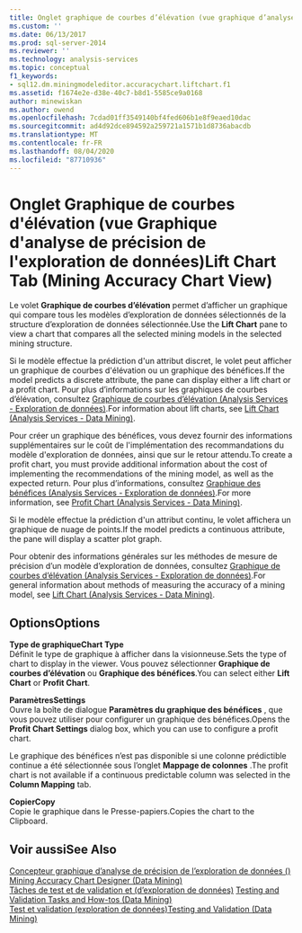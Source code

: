 ```yaml
---
title: Onglet graphique de courbes d’élévation (vue graphique d’analyse de précision de l’exploration de données) | Microsoft Docs
ms.custom: ''
ms.date: 06/13/2017
ms.prod: sql-server-2014
ms.reviewer: ''
ms.technology: analysis-services
ms.topic: conceptual
f1_keywords:
- sql12.dm.miningmodeleditor.accuracychart.liftchart.f1
ms.assetid: f1674e2e-d38e-40c7-b8d1-5585ce9a0168
author: minewiskan
ms.author: owend
ms.openlocfilehash: 7cdad01ff3549140bf4fed606b1e8f9eaed10dac
ms.sourcegitcommit: ad4d92dce894592a259721a1571b1d8736abacdb
ms.translationtype: MT
ms.contentlocale: fr-FR
ms.lasthandoff: 08/04/2020
ms.locfileid: "87710936"
---
```

# <a name="lift-chart-tab-mining-accuracy-chart-view"></a><span data-ttu-id="f0c43-102">Onglet Graphique de courbes d'élévation (vue Graphique d'analyse de précision de l'exploration de données)</span><span class="sxs-lookup"><span data-stu-id="f0c43-102">Lift Chart Tab (Mining Accuracy Chart View)</span></span>
  <span data-ttu-id="f0c43-103">Le volet **Graphique de courbes d’élévation** permet d’afficher un graphique qui compare tous les modèles d’exploration de données sélectionnés de la structure d’exploration de données sélectionnée.</span><span class="sxs-lookup"><span data-stu-id="f0c43-103">Use the **Lift Chart** pane to view a chart that compares all the selected mining models in the selected mining structure.</span></span>  
  
 <span data-ttu-id="f0c43-104">Si le modèle effectue la prédiction d'un attribut discret, le volet peut afficher un graphique de courbes d'élévation ou un graphique des bénéfices.</span><span class="sxs-lookup"><span data-stu-id="f0c43-104">If the model predicts a discrete attribute, the pane can display either a lift chart or a profit chart.</span></span> <span data-ttu-id="f0c43-105">Pour plus d’informations sur les graphiques de courbes d’élévation, consultez [Graphique de courbes d’élévation &#40;Analysis Services - Exploration de données&#41;](data-mining/lift-chart-analysis-services-data-mining.md).</span><span class="sxs-lookup"><span data-stu-id="f0c43-105">For information about lift charts, see [Lift Chart &#40;Analysis Services - Data Mining&#41;](data-mining/lift-chart-analysis-services-data-mining.md).</span></span>  
  
 <span data-ttu-id="f0c43-106">Pour créer un graphique des bénéfices, vous devez fournir des informations supplémentaires sur le coût de l'implémentation des recommandations du modèle d'exploration de données, ainsi que sur le retour attendu.</span><span class="sxs-lookup"><span data-stu-id="f0c43-106">To create a profit chart, you must provide additional information about the cost of implementing the recommendations of the mining model, as well as the expected return.</span></span> <span data-ttu-id="f0c43-107">Pour plus d’informations, consultez [Graphique des bénéfices &#40;Analysis Services - Exploration de données&#41;](data-mining/profit-chart-analysis-services-data-mining.md).</span><span class="sxs-lookup"><span data-stu-id="f0c43-107">For more information, see [Profit Chart &#40;Analysis Services - Data Mining&#41;](data-mining/profit-chart-analysis-services-data-mining.md).</span></span>  
  
 <span data-ttu-id="f0c43-108">Si le modèle effectue la prédiction d'un attribut continu, le volet affichera un graphique de nuage de points.</span><span class="sxs-lookup"><span data-stu-id="f0c43-108">If the model predicts a continuous attribute, the pane will display a scatter plot graph.</span></span>  
  
 <span data-ttu-id="f0c43-109">Pour obtenir des informations générales sur les méthodes de mesure de précision d’un modèle d’exploration de données, consultez [Graphique de courbes d’élévation &#40;Analysis Services - Exploration de données&#41;](data-mining/lift-chart-analysis-services-data-mining.md).</span><span class="sxs-lookup"><span data-stu-id="f0c43-109">For general information about methods of measuring the accuracy of a mining model, see [Lift Chart &#40;Analysis Services - Data Mining&#41;](data-mining/lift-chart-analysis-services-data-mining.md).</span></span>  
  
## <a name="options"></a><span data-ttu-id="f0c43-110">Options</span><span class="sxs-lookup"><span data-stu-id="f0c43-110">Options</span></span>  
 <span data-ttu-id="f0c43-111">**Type de graphique**</span><span class="sxs-lookup"><span data-stu-id="f0c43-111">**Chart Type**</span></span>  
 <span data-ttu-id="f0c43-112">Définit le type de graphique à afficher dans la visionneuse.</span><span class="sxs-lookup"><span data-stu-id="f0c43-112">Sets the type of chart to display in the viewer.</span></span> <span data-ttu-id="f0c43-113">Vous pouvez sélectionner **Graphique de courbes d’élévation** ou **Graphique des bénéfices**.</span><span class="sxs-lookup"><span data-stu-id="f0c43-113">You can select either **Lift Chart** or **Profit Chart**.</span></span>  
  
 <span data-ttu-id="f0c43-114">**Paramètres**</span><span class="sxs-lookup"><span data-stu-id="f0c43-114">**Settings**</span></span>  
 <span data-ttu-id="f0c43-115">Ouvre la boîte de dialogue **Paramètres du graphique des bénéfices** , que vous pouvez utiliser pour configurer un graphique des bénéfices.</span><span class="sxs-lookup"><span data-stu-id="f0c43-115">Opens the **Profit Chart Settings** dialog box, which you can use to configure a profit chart.</span></span>  
  
 <span data-ttu-id="f0c43-116">Le graphique des bénéfices n’est pas disponible si une colonne prédictible continue a été sélectionnée sous l’onglet **Mappage de colonnes** .</span><span class="sxs-lookup"><span data-stu-id="f0c43-116">The profit chart is not available if a continuous predictable column was selected in the **Column Mapping** tab.</span></span>  
  
 <span data-ttu-id="f0c43-117">**Copier**</span><span class="sxs-lookup"><span data-stu-id="f0c43-117">**Copy**</span></span>  
 <span data-ttu-id="f0c43-118">Copie le graphique dans le Presse-papiers.</span><span class="sxs-lookup"><span data-stu-id="f0c43-118">Copies the chart to the Clipboard.</span></span>  
  
## <a name="see-also"></a><span data-ttu-id="f0c43-119">Voir aussi</span><span class="sxs-lookup"><span data-stu-id="f0c43-119">See Also</span></span>  
 <span data-ttu-id="f0c43-120">[Concepteur graphique d’analyse de précision de l’exploration de données &#40;&#41;](mining-accuracy-chart-designer-data-mining.md) </span><span class="sxs-lookup"><span data-stu-id="f0c43-120">[Mining Accuracy Chart Designer &#40;Data Mining&#41;](mining-accuracy-chart-designer-data-mining.md) </span></span>  
 <span data-ttu-id="f0c43-121">[Tâches de test et de validation et &#40;d’exploration de données&#41;](data-mining/testing-and-validation-tasks-and-how-tos-data-mining.md) </span><span class="sxs-lookup"><span data-stu-id="f0c43-121">[Testing and Validation Tasks and How-tos &#40;Data Mining&#41;](data-mining/testing-and-validation-tasks-and-how-tos-data-mining.md) </span></span>  
 [<span data-ttu-id="f0c43-122">Test et validation &#40;exploration de données&#41;</span><span class="sxs-lookup"><span data-stu-id="f0c43-122">Testing and Validation &#40;Data Mining&#41;</span></span>](data-mining/testing-and-validation-data-mining.md)  
  
  
